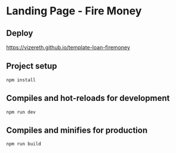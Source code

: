 # Landing Page - Fire Money

## Deploy

https://vizereth.github.io/template-loan-firemoney

## Project setup
```
npm install
```

## Compiles and hot-reloads for development
```
npm run dev
```

## Compiles and minifies for production
```
npm run build
```


